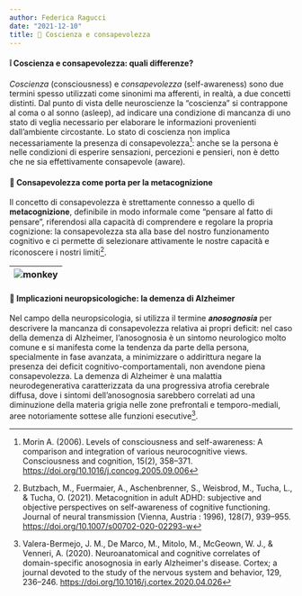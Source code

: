```yaml
--- 
author: Federica Ragucci
date: "2021-12-10"
title: 💭 Coscienza e consapevolezza
---
```


<h4><bold>❕ Coscienza e consapevolezza: quali differenze?</bold></h4>

*Coscienza* (consciousness) e *consapevolezza* (self-awareness) sono due termini spesso utilizzati come sinonimi ma afferenti, in realtà, a due concetti distinti.
Dal punto di vista delle neuroscienze la “coscienza” si contrappone al coma o al sonno (asleep), ad indicare una condizione di mancanza di uno stato di veglia necessario per elaborare le informazioni provenienti dall’ambiente circostante.
Lo stato di coscienza non implica necessariamente la presenza di consapevolezza[^1]: anche se la persona è nelle condizioni di esperire sensazioni, percezioni e pensieri, non è detto che ne sia effettivamente consapevole (aware).

<h4><bold>💭 Consapevolezza come porta per la metacognizione</bold></h4> 

Il concetto di consapevolezza è strettamente connesso a quello di 𝐦𝐞𝐭𝐚𝐜𝐨𝐠𝐧𝐢𝐳𝐢𝐨𝐧𝐞, definibile in modo informale come “pensare al fatto di pensare”, riferendosi alla capacità di comprendere e regolare la propria cognizione: la consapevolezza sta alla base del nostro funzionamento cognitivo e ci permette di selezionare attivamente le nostre capacità e riconoscere i nostri limiti[^2].

| ![monkey](/italian/post/image-test_files/monkeys.png) | 
|:--:| 

<h4><bold>🧠 Implicazioni neuropsicologiche: la demenza di Alzheimer</bold></h4>

Nel campo della neuropsicologia, si utilizza il termine 𝒂𝒏𝒐𝒔𝒐𝒈𝒏𝒐𝒔𝒊𝒂 per descrivere la mancanza di consapevolezza relativa ai propri deficit: nel caso della demenza di Alzheimer, l’anosognosia è un sintomo neurologico molto comune e si manifesta come la tendenza da parte della persona, specialmente in fase avanzata, a minimizzare o addirittura negare la presenza dei deficit cognitivo-comportamentali, non avendone piena consapevolezza.
La demenza di Alzheimer è una malattia neurodegenerativa caratterizzata da una progressiva atrofia cerebrale diffusa, dove i sintomi dell’anosognosia sarebbero correlati ad una diminuzione della materia grigia nelle zone prefrontali e temporo-mediali, aree notoriamente sottese alle funzioni esecutive[^3].


[^1]: Morin A. (2006). Levels of consciousness and self-awareness: A comparison and integration of various neurocognitive views. Consciousness and cognition, 15(2), 358–371. https://doi.org/10.1016/j.concog.2005.09.006

[^2]: Butzbach, M., Fuermaier, A., Aschenbrenner, S., Weisbrod, M., Tucha, L., & Tucha, O. (2021). Metacognition in adult ADHD: subjective and objective perspectives on self-awareness of cognitive functioning. Journal of neural transmission (Vienna, Austria : 1996), 128(7), 939–955. https://doi.org/10.1007/s00702-020-02293-w

[^3]: Valera-Bermejo, J. M., De Marco, M., Mitolo, M., McGeown, W. J., & Venneri, A. (2020). Neuroanatomical and cognitive correlates of domain-specific anosognosia in early Alzheimer's disease. Cortex; a journal devoted to the study of the nervous system and behavior, 129, 236–246. https://doi.org/10.1016/j.cortex.2020.04.026